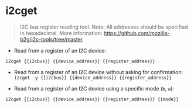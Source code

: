 # i2cget

> I2C bus register reading tool.
> Note: All addresses should be specified in hexadecimal.
> More information: <https://github.com/mozilla-b2g/i2c-tools/tree/master>.

- Read from a register of an I2C device:

`i2cget {{i2cbus}} {{device_address}} {{register_address}}`

- Read from a register of an I2C device without asking for confirmation:
`i2cget -y {{i2cbus}} {{device_address}} {{register_address}}`

- Read from a register of an I2C device using a specific mode (`b`, `w`):

`i2cget {{i2cbus}} {{device_address}} {{register_address}} {{mode}}`

